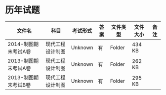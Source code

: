 # 历年试题

文件名|科目|考试形式|答案|文件类型|文件大小|备注
---|---|---|---|---|---|---
2014-制图期末考试A卷|现代工程设计制图|Unknown|有|Folder|434 KB
2013-制图期末考试A卷|现代工程设计制图|Unknown|有|Folder|262 KB
2013-制图期末考试B卷|现代工程设计制图|Unknown|有|Folder|295 KB